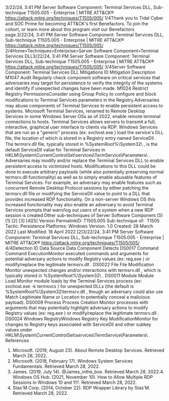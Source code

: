 3/22/24, 3:41 PM Server Software Component: Terminal Services DLL, Sub-technique T1505.005 - Enterprise | MITRE ATT&CK®
https://attack.mitre.org/techniques/T1505/005/ 1/4Thank you to Tidal Cyber and SOC Prime for becoming ATT&CK's ﬁrst Benefactors. To join the cohort, or learn more about this program visit our
Benefactors page.3/22/24, 3:41 PM Server Software Component: Terminal Services DLL, Sub-technique T1505.005 - Enterprise | MITRE ATT&CK®
https://attack.mitre.org/techniques/T1505/005/ 2/4Home>Techniques>Enterprise>Server Software Component>Terminal Services DLL3/22/24, 3:41 PM Server Software Component: Terminal Services DLL, Sub-technique T1505.005 - Enterprise | MITRE ATT&CK®
https://attack.mitre.org/techniques/T1505/005/ 3/4Server Software Component: Terminal Services DLL
Mitigations
ID Mitigation Description
M1047 Audit Regularly check component software on critical services that adversaries may target for persistence
to verify the integrity of the systems and identify if unexpected changes have been made.
M1024 Restrict Registry
PermissionsConsider using Group Policy to conﬁgure and block modiﬁcations to Terminal Services parameters in
the Registry.Adversaries may abuse components of Terminal Services to enable persistent access to systems. Microsoft Terminal Services, renamed to
Remote Desktop Services in some Windows Server OSs as of 2022, enable remote terminal connections to hosts. Terminal Services allows
servers to transmit a full, interactive, graphical user interface to clients via RDP.
Windows Services that are run as a "generic" process (ex: svchost.exe ) load the service's DLL ﬁle, the location of which is stored in a
Registry entry named ServiceDll . The termsrv.dll ﬁle, typically stored in %SystemRoot%\System32\ , is the default ServiceDll value
for Terminal Services in HKLM\System\CurrentControlSet\services\TermService\Parameters\ .
Adversaries may modify and/or replace the Terminal Services DLL to enable persistent access to victimized hosts. Modiﬁcations to this
DLL could be done to execute arbitrary payloads (while also potentially preserving normal termsrv.dll functionality) as well as to simply
enable abusable features of Terminal Services. For example, an adversary may enable features such as concurrent Remote Desktop Protocol
sessions by either patching the termsrv.dll ﬁle or modifying the ServiceDll value to point to a DLL that provides increased RDP
functionality. On a non-server Windows OS this increased functionality may also enable an adversary to avoid Terminal Services
prompts that warn/log out users of a system when a new RDP session is created.Other sub-techniques of Server Software Component (5)
[1]
[2]
[3]
[4][5]
Version PermalinkID: T1505.005
Sub-technique of:  T1505
 
Tactic: Persistence
 
Platforms: Windows
Version: 1.0
Created: 28 March 2022
Last Modiﬁed: 18 April 2022
[2]3/22/24, 3:41 PM Server Software Component: Terminal Services DLL, Sub-technique T1505.005 - Enterprise | MITRE ATT&CK®
https://attack.mitre.org/techniques/T1505/005/ 4/4Detection
ID Data Source Data Component Detects
DS0017 Command Command
ExecutionMonitor executed commands and arguments for potential adversary actions to
modify Registry values (ex: reg.exe ) or modify/replace the legitimate
termsrv.dll .
DS0022 File File Modiﬁcation Monitor unexpected changes and/or interactions with termsrv.dll , which is
typically stored in %SystemRoot%\System32\ .
DS0011 Module Module Load Monitor module loads by the Terminal Services process (ex: svchost.exe -k
termsvcs ) for unexpected DLLs (the default is
%SystemRoot%\System32\termsrv.dll , though an adversary could also use
Match Legitimate Name or Location to potentially conceal a malicious payload).
DS0009 Process Process Creation Monitor processes with arguments that may potentially highlight adversary
actions to modify Registry values (ex: reg.exe ) or modify/replace the legitimate
termsrv.dll .
DS0024 Windows RegistryWindows Registry
Key ModiﬁcationMonitor for changes to Registry keys associated with ServiceDll and other
subkey values under
HKLM\System\CurrentControlSet\services\TermService\Parameters\ .
References
1. Microsoft. (2019, August 23). About Remote Desktop Services.
Retrieved March 28, 2022.
2. Microsoft. (2018, February 17). Windows System Services
Fundamentals. Retrieved March 28, 2022.
3. James. (2019, July 14). @James\_inthe\_box. Retrieved March
28, 2022.4. Windows OS Hub. (2021, November 10). How to Allow
Multiple RDP Sessions in Windows 10 and 11?. Retrieved
March 28, 2022.
5. Stas'M Corp. (2014, October 22). RDP Wrapper Library by
Stas'M. Retrieved March 28, 2022.
